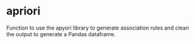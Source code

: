 # apriori
Function to use the apyori library to generate association rules and clean the output to generate a Pandas dataframe.
